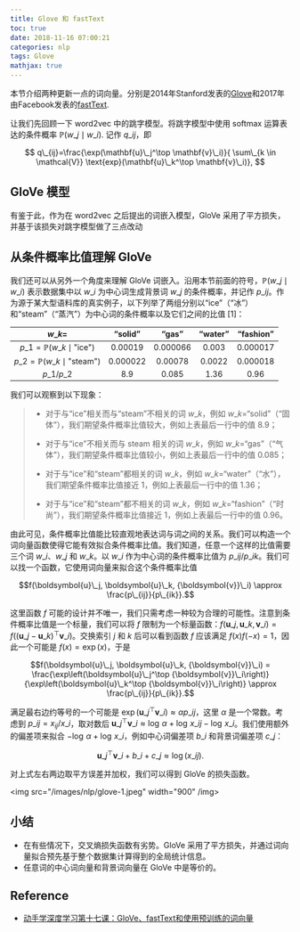 ```yaml
---
title: Glove 和 fastText
toc: true
date: 2018-11-16 07:00:21
categories: nlp
tags: Glove
mathjax: true
---
```


<!-- 2018 -->

本节介绍两种更新一点的词向量。分别是2014年Stanford发表的[Glove](https://nlp.stanford.edu/projects/glove/)和2017年由Facebook发表的[fastText](https://fasttext.cc/).

<!-- more -->

让我们先回顾一下 word2vec 中的跳字模型。将跳字模型中使用 softmax 运算表达的条件概率 $\mathbb{P}(w\_j\mid w\_i)$. 记作 $q\_{ij}$，即

$$
q\_{ij}=\frac{\exp(\mathbf{u}\_j^\top \mathbf{v}\_i)}{ \sum\_{k \in \mathcal{V}} \text{exp}(\mathbf{u}\_k^\top \mathbf{v}\_i)},
$$

## GloVe 模型

有鉴于此，作为在 word2vec 之后提出的词嵌入模型，GloVe 采用了平方损失，并基于该损失对跳字模型做了三点改动 

## 从条件概率比值理解 GloVe

我们还可以从另外一个角度来理解 GloVe 词嵌入。沿用本节前面的符号，$\mathbb{P}(w\_j \mid w\_i)$ 表示数据集中以 $w\_i$ 为中心词生成背景词 $w\_j$ 的条件概率，并记作 $p\_{ij}$。作为源于某大型语料库的真实例子，以下列举了两组分别以“ice”（“冰”）和“steam”（“蒸汽”）为中心词的条件概率以及它们之间的比值 [1]：

|$w\_k$=|“solid”|“gas”|“water”|“fashion”|
|:--:|:--:|:--:|:--:|:--:|
|$p\_1=\mathbb{P}(w\_k\mid\text{"ice"})$|0.00019|0.000066|0.003|0.000017|
|$p\_2=\mathbb{P}(w\_k\mid\text{"steam"})$|0.000022|0.00078|0.0022|0.000018|
|$p\_1/p\_2$|8.9|0.085|1.36|0.96|

我们可以观察到以下现象：

> * 对于与“ice”相关而与“steam”不相关的词 $w\_k$，例如 $w\_k=$“solid”（“固体”），我们期望条件概率比值较大，例如上表最后一行中的值 8.9；
> 
> * 对于与“ice”不相关而与 steam 相关的词 $w\_k$，例如 $w\_k=$“gas”（“气体”），我们期望条件概率比值较小，例如上表最后一行中的值 0.085；
> 
> * 对于与“ice”和“steam”都相关的词 $w\_k$，例如 $w\_k=$“water”（“水”），我们期望条件概率比值接近 1，例如上表最后一行中的值 1.36；
> 
> * 对于与“ice”和“steam”都不相关的词 $w\_k$，例如 $w\_k=$“fashion”（“时尚”），我们期望条件概率比值接近 1，例如上表最后一行中的值 0.96。

由此可见，条件概率比值能比较直观地表达词与词之间的关系。我们可以构造一个词向量函数使得它能有效拟合条件概率比值。我们知道，任意一个这样的比值需要三个词 $w\_i$、$w\_j$ 和 $w\_k$。以 $w\_i$ 作为中心词的条件概率比值为 ${p\_{ij}}/{p\_{ik}}$。我们可以找一个函数，它使用词向量来拟合这个条件概率比值

$$f(\boldsymbol{u}\_j, \boldsymbol{u}\_k, {\boldsymbol{v}}\_i) \approx \frac{p\_{ij}}{p\_{ik}}.$$

这里函数 $f$ 可能的设计并不唯一，我们只需考虑一种较为合理的可能性。注意到条件概率比值是一个标量，我们可以将 $f$ 限制为一个标量函数：$f(\boldsymbol{u}\_j, \boldsymbol{u}\_k, {\boldsymbol{v}}\_i) = f\left((\boldsymbol{u}\_j - \boldsymbol{u}\_k)^\top {\boldsymbol{v}}\_i\right)$。交换索引 $j$ 和 $k$ 后可以看到函数 $f$ 应该满足 $f(x)f(-x)=1$，因此一个可能是 $f(x)=\exp(x)$，于是

$$f(\boldsymbol{u}\_j, \boldsymbol{u}\_k, {\boldsymbol{v}}\_i) = \frac{\exp\left(\boldsymbol{u}\_j^\top {\boldsymbol{v}}\_i\right)}{\exp\left(\boldsymbol{u}\_k^\top {\boldsymbol{v}}\_i\right)} \approx \frac{p\_{ij}}{p\_{ik}}.$$

满足最右边约等号的一个可能是 $\exp\left(\boldsymbol{u}\_j^\top {\boldsymbol{v}}\_i\right) \approx \alpha p\_{ij}$，这里 $\alpha$ 是一个常数。考虑到 $p\_{ij}=x_{ij}/x\_i$，取对数后 $\boldsymbol{u}\_j^\top {\boldsymbol{v}}\_i \approx \log\,\alpha + \log\,x\_{ij} - \log\,x\_i$。我们使用额外的偏差项来拟合 $- \log\,\alpha + \log\,x\_i$，例如中心词偏差项 $b\_i$ 和背景词偏差项 $c\_j$：

$$\boldsymbol{u}\_j^\top \boldsymbol{v}\_i + b\_i + c\_j \approx \log(x\_{ij}).$$

对上式左右两边取平方误差并加权，我们可以得到 GloVe 的损失函数。

<img src="/images/nlp/glove-1.jpeg" width="900" /img>

## 小结

- 在有些情况下，交叉熵损失函数有劣势。GloVe 采用了平方损失，并通过词向量拟合预先基于整个数据集计算得到的全局统计信息。
- 任意词的中心词向量和背景词向量在 GloVe 中是等价的。

## Reference

- [动手学深度学习第十七课：GloVe、fastText和使用预训练的词向量](https://www.youtube.com/watch?v=ioSnNLZSQq0&list=PLLbeS1kM6teJqdFzw1ICHfa4a1y0hg8Ax&index=17)

<script type="text/x-mathjax-config">
  MathJax.Hub.Config({
    extensions: ["tex2jax.js"],
    jax: ["input/TeX"],
    tex2jax: {
      inlineMath: [ ['$','$'], ['\\(','\\)'] ],
      displayMath: [ ['$$','$$']],
      processEscapes: true
    }
  });
</script>
<script type="text/javascript" src="https://cdn.mathjax.org/mathjax/latest/MathJax.js?config=TeX-AMS_HTML,http://myserver.com/MathJax/config/local/local.js">
</script>

